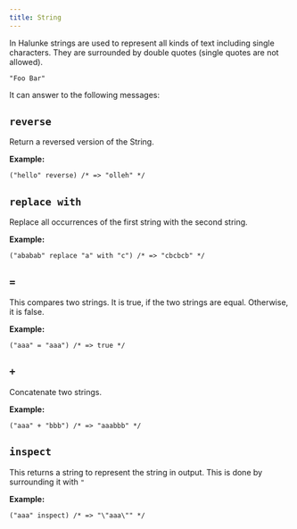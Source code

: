 ```yaml
---
title: String
---
```


In Halunke strings are used to represent all kinds of text
including single characters. They are surrounded by double quotes
(single quotes are not allowed).

```
"Foo Bar"
```

It can answer to the following messages:

## `reverse`

Return a reversed version of the String.

**Example:**

```
("hello" reverse) /* => "olleh" */
```

## `replace with`

Replace all occurrences of the first string with the second string.

**Example:**

```
("ababab" replace "a" with "c") /* => "cbcbcb" */
```

## `=`

This compares two strings. It is true, if the two strings are equal. Otherwise,
it is false.

**Example:**

```
("aaa" = "aaa") /* => true */
```

## `+`

Concatenate two strings.

**Example:**

```
("aaa" + "bbb") /* => "aaabbb" */
```

## `inspect`

This returns a string to represent the string in output. This is done by surrounding it with `"`

**Example:**

```
("aaa" inspect) /* => "\"aaa\"" */
```
